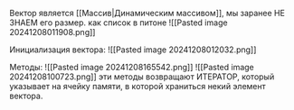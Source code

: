 Вектор является [[Массив|Динамическим массивом]], мы заранее НЕ ЗНАЕМ его размер.
как список в питоне
![[Pasted image 20241208011908.png]]

Инициализация вектора:
![[Pasted image 20241208012032.png]]


Методы:
![[Pasted image 20241208165542.png]]
![[Pasted image 20241208100723.png]]
эти методы возвращают ИТЕРАТОР, который указывает на ячейку памяти, в которой храниться некий элемент вектора.



